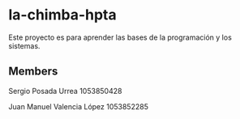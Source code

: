 # la-chimba-hpta
Este proyecto es para aprender las bases de la programación y los sistemas.

## Members
Sergio Posada Urrea
1053850428

Juan Manuel Valencia López
1053852285